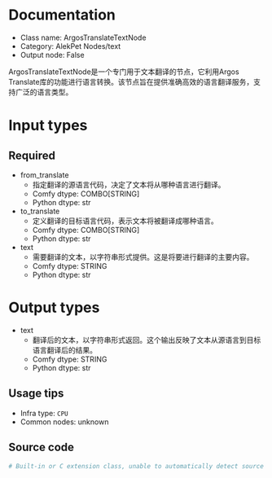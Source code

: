 
# Documentation
- Class name: ArgosTranslateTextNode
- Category: AlekPet Nodes/text
- Output node: False

ArgosTranslateTextNode是一个专门用于文本翻译的节点，它利用Argos Translate库的功能进行语言转换。该节点旨在提供准确高效的语言翻译服务，支持广泛的语言类型。

# Input types
## Required
- from_translate
    - 指定翻译的源语言代码，决定了文本将从哪种语言进行翻译。
    - Comfy dtype: COMBO[STRING]
    - Python dtype: str
- to_translate
    - 定义翻译的目标语言代码，表示文本将被翻译成哪种语言。
    - Comfy dtype: COMBO[STRING]
    - Python dtype: str
- text
    - 需要翻译的文本，以字符串形式提供。这是将要进行翻译的主要内容。
    - Comfy dtype: STRING
    - Python dtype: str

# Output types
- text
    - 翻译后的文本，以字符串形式返回。这个输出反映了文本从源语言到目标语言翻译后的结果。
    - Comfy dtype: STRING
    - Python dtype: str


## Usage tips
- Infra type: `CPU`
- Common nodes: unknown


## Source code
```python
# Built-in or C extension class, unable to automatically detect source code
```
